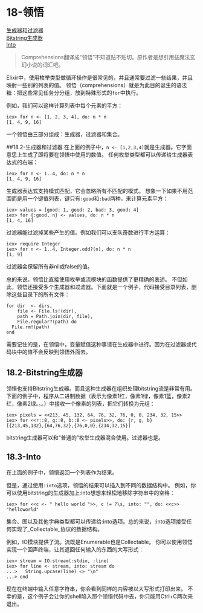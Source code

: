 18-领悟
========
[生成器和过滤器](#182-%E7%94%9F%E6%88%90%E5%99%A8%E5%92%8C%E8%BF%87%E6%BB%A4%E5%99%A8)<br/>
[Bitstring生成器](#182-bitstring%E7%94%9F%E6%88%90%E5%99%A8)<br/>
[Into](#183-into)<br/>

>Comprehensions翻译成“领悟”不知道贴不贴切。原作者是想引用些魔法玄幻小说的词汇吧。

Elixir中，使用枚举类型做循环操作是很常见的，并且通常要过滤一些结果，并且映射一些别的列表的值。
领悟（comprehensions）就是为此目的诞生的语法糖：把这些常见任务分分组，放到特殊形式的```for```中执行。

例如，我们可以这样计算列表中每个元素的平方：
```
iex> for n <- [1, 2, 3, 4], do: n * n
[1, 4, 9, 16]
```

一个领悟由三部分组成：生成器，过滤器和集合。

##18.2-生成器和过滤器
在上面的例子中，```n <- [1,2,3,4]```就是生成器。它字面意思上生成了即将要在领悟中使用的数值。
任何枚举类型都可以传递给生成器表达式的右端：
```
iex> for n <- 1..4, do: n * n
[1, 4, 9, 16]
```

生成器表达式支持模式匹配，它会忽略所有不匹配的模式。
想象一下如果不用范围而是用一个键值列表，键只有```:good```和```:bad```两种，来计算元素平方：
```
iex> values = [good: 1, good: 2, bad: 3, good: 4]
iex> for {:good, n} <- values, do: n * n
[1, 4, 16]
```

过滤器能过滤掉某些产生的值。例如我们可以支队奇数进行平方运算：
```
iex> require Integer
iex> for n <- 1..4, Integer.odd?(n), do: n * n
[1, 9]
```
过滤器会保留所有非nil或false的值。

总的来说，领悟比直接使用枚举或流模块的函数提供了更精确的表述。
不但如此，领悟还接受多个生成器和过滤器。下面就是一个例子，代码接受目录列表，删除这些目录下的所有文件：
```
for dir  <- dirs,
    file <- File.ls!(dir),
    path = Path.join(dir, file),
    File.regular?(path) do
  File.rm!(path)
end
```

需要记住的是，在领悟中，变量赋值这种事请在生成器中进行。因为在过滤器或代码块中的值不会反映到领悟外面去。

## 18.2-Bitstring生成器
领悟也支持Bitstring生成器。而且这种生成器在组织处理bitstring流是非常有用。
下面的例子中，程序从二进制数据（表示为像素1红，像素1绿，像素1蓝，像素2红，像素2绿。。。）中接收一个像素的列表，把它们转换为元组：
```
iex> pixels = <<213, 45, 132, 64, 76, 32, 76, 0, 0, 234, 32, 15>>
iex> for <<r::8, g::8, b::8 <- pixels>>, do: {r, g, b}
[{213,45,132},{64,76,32},{76,0,0},{234,32,15}]
```
bitstring生成器可以和“普通的”枚举生成器混合使用。过滤器也是。

## 18.3-Into
在上面的例子中，领悟返回一个列表作为结果。

但是，通过使用```:into```选项，领悟的结果可以插入到不同的数据结构中。
例如，你可以使用bitstring的生成器加上:into想想来轻松地移除字符串中的空格：
```
iex> for <<c <- " hello world ">>, c != ?\s, into: "", do: <<c>>
"helloworld"
```

集合、图以及其他字典类型都可以传递给:into选项。总的来说，:into选项接受任何实现了_Collectable_协议的数据结构。

例如，IO模块提供了流。流既是Enumerable也是Collectable。
你可以使用领悟实现一个回声终端，让其返回任何输入的东西的大写形式：
```
iex> stream = IO.stream(:stdio, :line)
iex> for line <- stream, into: stream do
...>   String.upcase(line) <> "\n"
...> end
```

现在在终端中输入任意字符串，你会看到同样的内容被以大写形式打印出来。
不幸的是，这个例子会让你的shell陷入那个领悟代码中去，你只能用Ctrl+C两次来退出。

